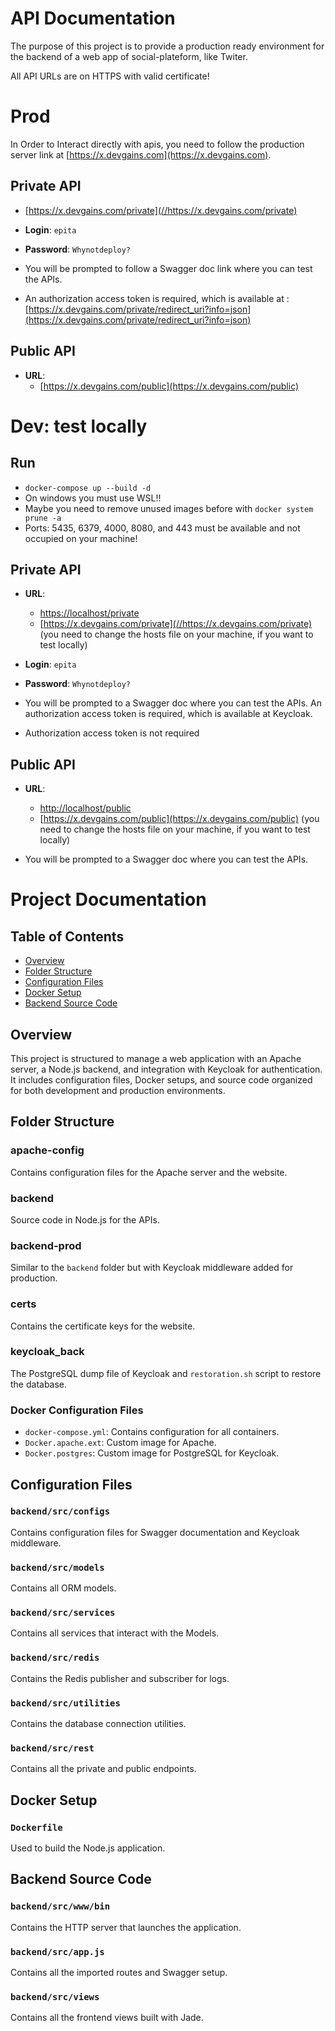 # API Documentation

The purpose of this project is to provide a production ready environment for the backend of a web app  of social-plateform, like Twiter.

All API URLs are on HTTPS with valid certificate!

# Prod

In Order to Interact directly with apis, you need to follow the production server link at [https://x.devgains.com](https://x.devgains.com).

## Private API

- [https://x.devgains.com/private](//https://x.devgains.com/private)
- **Login**: `epita`
- **Password**: `Whynotdeploy?`

- You will be prompted to follow a Swagger doc link  where you can test the APIs. 
- An authorization access token is required, which is available at  : [https://x.devgains.com/private/redirect_uri?info=json](https://x.devgains.com/private/redirect_uri?info=json)

## Public API

- **URL**:
  - [https://x.devgains.com/public](https://x.devgains.com/public)




# Dev: test locally

## Run 

- `docker-compose up --build -d`
- On windows you must use WSL!!
- Maybe you need to remove unused images before with `docker system prune -a`
- Ports: 5435, 6379, 4000, 8080, and 443 must be available and not occupied on your machine!

## Private API

- **URL**: 
  - [https://localhost/private](https://localhost/private)
  - [https://x.devgains.com/private](//https://x.devgains.com/private) (you need to change the hosts file on your machine, if you want to test locally)
- **Login**: `epita`
- **Password**: `Whynotdeploy?`

- You will be prompted to a Swagger doc where you can test the APIs. An authorization access token is required, which is available at Keycloak.
- Authorization access token is not required

## Public API

- **URL**:
  - [http://localhost/public](http://localhost/public)
  - [https://x.devgains.com/public](https://x.devgains.com/public) (you need to change the hosts file on your machine,  if you want to test locally)

- You will be prompted to a Swagger doc where you can test the APIs.


# Project Documentation

## Table of Contents

- [Overview](#overview)
- [Folder Structure](#folder-structure)
- [Configuration Files](#configuration-files)
- [Docker Setup](#docker-setup)
- [Backend Source Code](#backend-source-code)

## Overview

This project is structured to manage a web application with an Apache server, a Node.js backend, and integration with Keycloak for authentication. It includes configuration files, Docker setups, and source code organized for both development and production environments.

## Folder Structure

### apache-config

Contains configuration files for the Apache server and the website.

### backend

Source code in Node.js for the APIs.

### backend-prod

Similar to the `backend` folder but with Keycloak middleware added for production.

### certs

Contains the certificate keys for the website.

### keycloak_back

The PostgreSQL dump file of Keycloak and `restoration.sh` script to restore the database.

### Docker Configuration Files

- `docker-compose.yml`: Contains configuration for all containers.
- `Docker.apache.ext`: Custom image for Apache.
- `Docker.postgres`: Custom image for PostgreSQL for Keycloak.

## Configuration Files

### `backend/src/configs`

Contains configuration files for Swagger documentation and Keycloak middleware.

### `backend/src/models`

Contains all ORM models.

### `backend/src/services`

Contains all services that interact with the Models.

### `backend/src/redis`

Contains the Redis publisher and subscriber for logs.

### `backend/src/utilities`

Contains the database connection utilities.

### `backend/src/rest`

Contains all the private and public endpoints.

## Docker Setup

### `Dockerfile`

Used to build the Node.js application.

## Backend Source Code

### `backend/src/www/bin`

Contains the HTTP server that launches the application.

### `backend/src/app.js`

Contains all the imported routes and Swagger setup.

### `backend/src/views`

Contains all the frontend views built with Jade.
